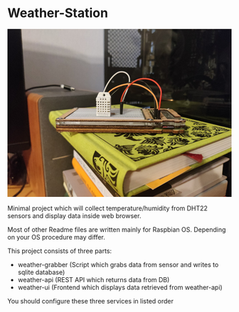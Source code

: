 # Weather-Station

![weather-station-assembled-example](weather-station.jpg "Assembled weather station photo")

Minimal project which will collect temperature/humidity from DHT22 sensors
and display data inside web browser.

Most of other Readme files are written mainly for Raspbian OS. Depending on your OS procedure may differ.

This project consists of three parts:

- weather-grabber (Script which grabs data from sensor and writes to sqlite database)
- weather-api (REST API which returns data from DB)
- weather-ui (Frontend which displays data retrieved from weather-api)

You should configure these three services in listed order

